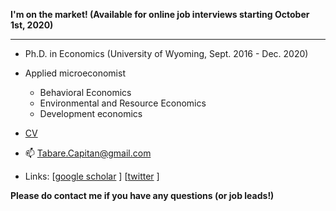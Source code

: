 **I'm on the market! (Available for online job interviews starting October 1st, 2020)**

***

- Ph.D. in Economics (University of Wyoming, Sept. 2016 - Dec. 2020)

- Applied microeconomist

   - Behavioral Economics
   - Environmental and Resource Economics
   - Development economics

- [CV](https://www.tabarecapitan.com/assets/cv/tabareCapitan_CV.pdf)

- 📫 Tabare.Capitan@gmail.com

- Links: [[google scholar](https://scholar.google.com/citations?user=uqivDeoAAAAJ&hl=en) ]
 [[twitter](https://twitter.com/tabareCapitan) ]


**Please do contact me if you have any questions (or job leads!)**


